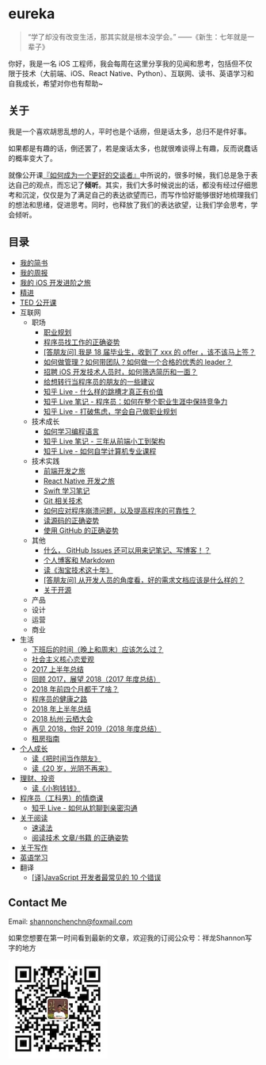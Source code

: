 
# eureka

> “学了却没有改变生活，那其实就是根本没学会。” ​​​ ——《新生：七年就是一辈子》


你好，我是一名 iOS 工程师，我会每周在这里分享我的见闻和思考，包括但不仅限于技术（大前端、iOS、React Native、Python）、互联网、读书、英语学习和自我成长，希望对你也有帮助~


## 关于
我是一个喜欢胡思乱想的人，平时也是个话痨，但是话太多，总归不是件好事。

如果都是有趣的话，倒还罢了，若是废话太多，也就很难谈得上有趣，反而说蠢话的概率变大了。

就像公开课[『如何成为一个更好的交谈者』](http://open.163.com/movie/2016/3/F/E/MBFLN6BJF_MBFLNJGFE.html)中所说的，很多时候，我们总是急于表达自己的观点，而忘记了**倾听**。其实，我们大多时候说出的话，都没有经过仔细思考和沉淀，仅仅是为了满足自己的表达欲望而已，而写作恰好能够很好地梳理我们的想法和思绪，促进思考。同时，也释放了我们的表达欲望，让我们学会思考，学会倾听。


## 目录
- [我的简书](http://www.jianshu.com/u/4ef5e287fc91)
- [我的周报](https://github.com/ShannonChenCHN/iOSDevLevelingUp/issues/120)
- [我的 iOS 开发进阶之旅](https://github.com/ShannonChenCHN/iOSLevelingUp)
- [精进](https://github.com/ShannonChenCHN/eureka/issues/12)
- [TED 公开课](https://github.com/ShannonChenCHN/eureka/issues/43)
- 互联网
  - 职场
    - [职业规划](https://github.com/ShannonChenCHN/eureka/issues/85)
    - [程序员找工作的正确姿势](https://github.com/ShannonChenCHN/eureka/issues/16)
    - [[答朋友问] 我是 18 届毕业生，收到了 xxx 的 offer ，该不该马上签？](https://github.com/ShannonChenCHN/eureka/issues/73)
    - [如何做管理？如何带团队？如何做一个合格的优秀的 leader？](https://github.com/ShannonChenCHN/eureka/issues/40)
    - [招聘 iOS 开发技术人员时，如何筛选简历和一面？](https://github.com/ShannonChenCHN/eureka/issues/59)
    - [给想转行当程序员的朋友的一些建议](https://github.com/ShannonChenCHN/eureka/issues/44)
    - [知乎 Live - 什么样的跳槽才真正有价值](https://github.com/ShannonChenCHN/eureka/blob/master/posts/%E7%9F%A5%E4%B9%8E%20Live%20-%20%E4%BB%80%E4%B9%88%E6%A0%B7%E7%9A%84%E8%B7%B3%E6%A7%BD%E6%89%8D%E7%9C%9F%E6%AD%A3%E6%9C%89%E4%BB%B7%E5%80%BC.md)
    - [知乎 Live 笔记 - 程序员：如何在整个职业生涯中保持竞争力](https://github.com/ShannonChenCHN/eureka/blob/master/posts/知乎%20Live%20-%20程序员：如何在整个职业生涯中保持竞争力.md)
    - [知乎 Live - 打破焦虑，学会自己做职业规划](https://github.com/ShannonChenCHN/eureka/blob/master/posts/知乎%20Live%20-%20打破焦虑，学会自己做职业规划.md)
  - 技术成长
    - [如何学习编程语言](https://github.com/ShannonChenCHN/eureka/blob/master/posts/how-to-learn-prog-lang.md)
    - [知乎 Live 笔记 - 三年从前端小工到架构](https://github.com/ShannonChenCHN/eureka/issues/9)
    - [知乎 Live - 如何自学计算机专业课程](https://github.com/ShannonChenCHN/eureka/blob/master/posts/%E7%9F%A5%E4%B9%8E%20Live%20-%20%E5%A6%82%E4%BD%95%E8%87%AA%E5%AD%A6%E8%AE%A1%E7%AE%97%E6%9C%BA%E4%B8%93%E4%B8%9A%E8%AF%BE%E7%A8%8B.md)
  - 技术实践
    - [前端开发之旅](https://github.com/ShannonChenCHN/AFrontEndWebDevTour)
    - [React Native 开发之旅](https://github.com/ShannonChenCHN/AFrontEndWebDevTour/blob/master/React-Native/README.md)
    - [Swift 学习笔记](https://github.com/ShannonChenCHN/ASwiftTour)
    - [Git 相关技术](https://github.com/ShannonChenCHN/eureka/issues/4)
    - [如何应对程序崩溃问题，以及提高程序的可靠性？](https://github.com/ShannonChenCHN/eureka/issues/88)
    - [读源码的正确姿势](https://github.com/ShannonChenCHN/eureka/issues/10)
    - [使用 GitHub 的正确姿势](https://github.com/ShannonChenCHN/eureka/issues/4)
  - 其他
    - [什么， GitHub Issues 还可以用来记笔记、写博客！？](https://github.com/ShannonChenCHN/eureka/issues/60)
    - [个人博客和 Markdown](https://github.com/ShannonChenCHN/eureka/issues/87)
    - [读《淘宝技术这十年》](https://github.com/ShannonChenCHN/eureka/issues/79)
    - [[答朋友问] 从开发人员的角度看，好的需求文档应该是什么样的？](https://github.com/ShannonChenCHN/eureka/issues/75)
    - [关于开源](https://github.com/ShannonChenCHN/eureka/issues/69)
  - 产品
  - 设计
  - 运营
  - 商业
- 生活
  - [下班后的时间（晚上和周末）应该怎么过？](https://github.com/ShannonChenCHN/eureka/issues/90)
  - [社会主义核心恋爱观](https://github.com/ShannonChenCHN/eureka/issues/6)
  - [2017 上半年总结](https://github.com/ShannonChenCHN/eureka/issues/56)
  - [回顾 2017，展望 2018（2017 年度总结） ](https://github.com/ShannonChenCHN/eureka/issues/84)
  - [2018 年前四个月都干了啥？](https://github.com/ShannonChenCHN/eureka/issues/89)
  - [程序员的健康之路 ](https://github.com/ShannonChenCHN/eureka/issues/22)
  - [2018 年上半年总结](https://github.com/ShannonChenCHN/eureka/issues/95)
  - [2018 杭州·云栖大会](https://github.com/ShannonChenCHN/eureka/issues/86#issuecomment-426145886)
  - [再见 2018，你好 2019（2018 年度总结）](https://github.com/ShannonChenCHN/eureka/issues/99)
  - [租房指南](https://github.com/ShannonChenCHN/eureka/issues/96)
- [个人成长](https://github.com/ShannonChenCHN/eureka/issues/12)
  - [读《把时间当作朋友》](https://github.com/ShannonChenCHN/eureka/blob/master/posts/%E8%AF%BB%E3%80%8A%E6%8A%8A%E6%97%B6%E9%97%B4%E5%BD%93%E4%BD%9C%E6%9C%8B%E5%8F%8B%E3%80%8B.md)
  - [读《20 岁，光阴不再来》](https://github.com/ShannonChenCHN/eureka/blob/master/posts/%E8%AF%BB%E3%80%8A20%E5%B2%81%EF%BC%8C%E5%85%89%E9%98%B4%E4%B8%8D%E5%86%8D%E6%9D%A5%E3%80%8B.md)
- [理财、投资](https://github.com/ShannonChenCHN/eureka/issues/95)
  - [读《小狗钱钱》](https://github.com/ShannonChenCHN/eureka/blob/master/posts/%E8%AF%BB%E3%80%8A%E5%B0%8F%E7%8B%97%E9%92%B1%E9%92%B1%E3%80%8B.md)
- [程序员（工科男）的情商课](https://github.com/ShannonChenCHN/eureka/issues/71)
  - [知乎 Live - 如何从尬聊到亲密沟通](https://github.com/ShannonChenCHN/eureka/blob/master/posts/%E7%9F%A5%E4%B9%8E%20Live%20-%20%E5%A6%82%E4%BD%95%E4%BB%8E%E5%B0%AC%E8%81%8A%E5%88%B0%E4%BA%B2%E5%AF%86%E6%B2%9F%E9%80%9A.md)
- [关于阅读](https://github.com/ShannonChenCHN/eureka/issues/19)
  - [速读法](https://github.com/ShannonChenCHN/eureka/issues/19#issuecomment-427539768)
  - [阅读技术 文章/书籍 的正确姿势](https://github.com/ShannonChenCHN/eureka/issues/11)
- [关于写作](https://github.com/ShannonChenCHN/eureka/issues/13)
- [英语学习](https://github.com/ShannonChenCHN/eureka/issues/14)
- 翻译
  - [\[译\]JavaScript 开发者最常见的 10 个错误](https://github.com/ShannonChenCHN/eureka/issues/54)


## Contact Me

Email: shannonchenchn@foxmail.com

如果您想要在第一时间看到最新的文章，欢迎我的订阅公众号：祥龙Shannon写字的地方

![](./src/qrcode_for_gh_cc686217be41_430.jpg)
